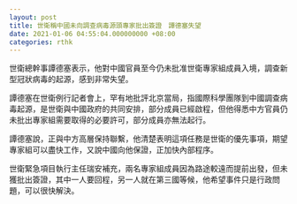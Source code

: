 ```yaml
---
layout: post
title: 世衛稱中國未向調查病毒源頭專家批出簽證　譚德塞失望
date: 2021-01-06 04:55:04.000000000 +08:00
categories: rthk
---
```


世衛總幹事譚德塞表示，他對中國官員至今仍未批准世衛專家組成員入境，調查新型冠狀病毒的起源，感到非常失望。

譚德塞在世衛例行記者會上，罕有地批評北京當局，指國際科學團隊到中國調查病毒起源，是世衛與中國政府的共同安排，部分成員已經啟程，但他得悉中方官員仍未批出專家組需要取得的必要許可，部分成員亦無法起行。

譚德塞說，正與中方高層保持聯繫，他清楚表明這項任務是世衛的優先事項，期望專家組可以盡快工作，又說中國向他保證，正加快內部程序。

世衛緊急項目執行主任瑞安補充，兩名專家組成員因為路途較遠而提前出發，但未獲批出簽證，其中一人要回程，另一人就在第三國等候，他希望事件只是行政問題，可以很快解決。
